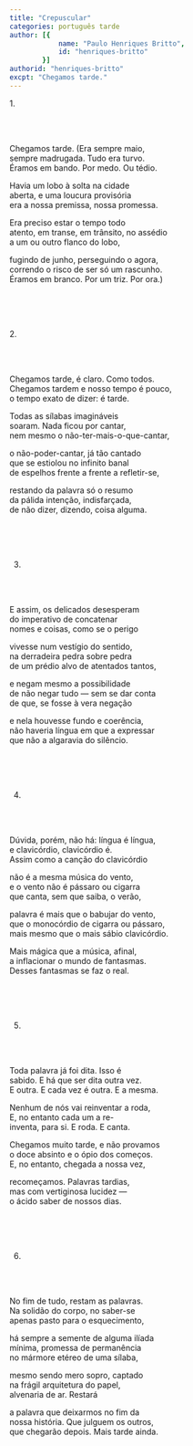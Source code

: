 ```yaml
---
title: "Crepuscular"
categories: português tarde
author: [{
			name: "Paulo Henriques Britto",
			id: "henriques-britto"
		}]
authorid: "henriques-britto"
excpt: "Chegamos tarde."
---
```

1\.

<br />
<br />

Chegamos tarde. (Era sempre maio, \
sempre madrugada. Tudo era turvo. \
Éramos em bando. Por medo. Ou tédio.

Havia um lobo à solta na cidade \
aberta, e uma loucura provisória \
era a nossa premissa, nossa promessa.

Era preciso estar o tempo todo \
atento, em transe, em trânsito, no assédio \
a um ou outro flanco do lobo,

fugindo de junho, perseguindo o agora, \
correndo o risco de ser só um rascunho. \
Éramos em branco. Por um triz. Por ora.)

<br />
<br />
<br />

2\.

<br />
<br />

Chegamos tarde, é claro. Como todos. \
Chegamos tardem e nosso tempo é pouco, \
o tempo exato de dizer: é tarde.

Todas as sílabas imagináveis \
soaram. Nada ficou por cantar, \
nem mesmo o não-ter-mais-o-que-cantar,

o não-poder-cantar, já tão cantado \
que se estiolou no infinito banal \
de espelhos frente a frente a refletir-se,

restando da palavra só o resumo \
da pálida intenção, indisfarçada, \
de não dizer, dizendo, coisa alguma.

<br />
<br />
<br />

3.

<br />
<br />

E assim, os delicados desesperam \
do imperativo de concatenar \
nomes e coisas, como se o perigo

vivesse num vestígio do sentido, \
na derradeira pedra sobre pedra \
de um prédio alvo de atentados tantos,

e negam mesmo a possibilidade \
de não negar tudo — sem se dar conta \
de que, se fosse à vera negação

e nela houvesse fundo e coerência, \
não haveria língua em que a expressar \
que não a algaravia do silêncio.

<br />
<br />
<br />

4.

<br />
<br />

Dúvida, porém, não há: língua é língua, \
e clavicórdio, clavicórdio é. \
Assim como a canção do clavicórdio

não é a mesma música do vento, \
e o vento não é pássaro ou cigarra \
que canta, sem que saiba, o verão,

palavra é mais que o babujar do vento, \
que o monocórdio de cigarra ou pássaro, \
mais mesmo que o mais sábio clavicórdio.

Mais mágica que a música, afinal, \
a inflacionar o mundo de fantasmas. \
Desses fantasmas se faz o real.

<br />
<br />
<br />

5.

<br />
<br />

Toda palavra já foi dita. Isso é \
sabido. E há que ser dita outra vez. \
E outra. E cada vez é outra. E a mesma.

Nenhum de nós vai reinventar a roda, \
E, no entanto cada um a re- \
inventa, para si. E roda. E canta.

Chegamos muito tarde, e não provamos \
o doce absinto e o ópio dos começos. \
E, no entanto, chegada a nossa vez,

recomeçamos. Palavras tardias, \
mas com vertiginosa lucidez — \
o ácido saber de nossos dias.

<br />
<br />
<br />

6.

<br />
<br />

No fim de tudo, restam as palavras. \
Na solidão do corpo, no saber-se \
apenas pasto para o esquecimento,

há sempre a semente de alguma ilíada \
mínima, promessa de permanência \
no mármore etéreo de uma sílaba,

mesmo sendo mero sopro, captado \
na frágil arquitetura do papel, \
alvenaria de ar. Restará

a palavra que deixarmos no fim da \
nossa história. Que julguem os outros, \
que chegarão depois. Mais tarde ainda.
